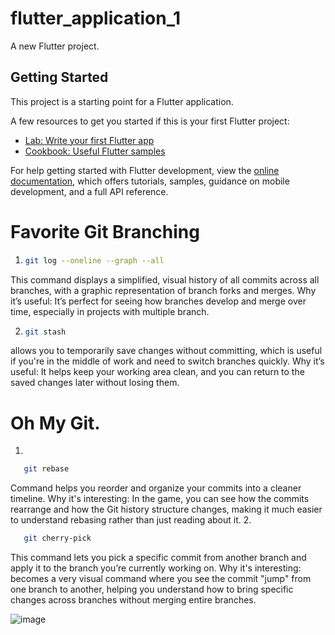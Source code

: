 # flutter_application_1

A new Flutter project.

## Getting Started

This project is a starting point for a Flutter application.

A few resources to get you started if this is your first Flutter project:

- [Lab: Write your first Flutter app](https://docs.flutter.dev/get-started/codelab)
- [Cookbook: Useful Flutter samples](https://docs.flutter.dev/cookbook)

For help getting started with Flutter development, view the
[online documentation](https://docs.flutter.dev/), which offers tutorials,
samples, guidance on mobile development, and a full API reference.

# Favorite Git Branching 
1.
   ```bash
   git log --oneline --graph --all
   ```
This command displays a simplified, visual history of all commits across all branches, with a graphic representation of branch forks and merges.
Why it’s useful: It’s perfect for seeing how branches develop and merge over time, especially in projects with multiple branch.

2.
   ```bash
   git stash
   ```
allows you to temporarily save changes without committing, which is useful if you're in the middle of work and need to switch branches quickly.
Why it’s useful: It helps keep your working area clean, and you can return to the saved changes later without losing them.


# Oh My Git.
1.

```bash
   git rebase
   ```
Command helps you reorder and organize your commits into a cleaner timeline.
Why it's interesting: In the game, you can see how the commits rearrange and how the Git history structure changes, making it much easier to understand rebasing rather than just reading about it.
2.
```bash
   git cherry-pick
   ```
This command lets you pick a specific commit from another branch and apply it to the branch you’re currently working on.
Why it's interesting: becomes a very visual command where you see the commit "jump" from one branch to another, helping you understand how to bring specific changes across branches without merging entire branches.

![image](https://github.com/user-attachments/assets/83a99e0c-c620-4d5f-b666-46c406560983)
